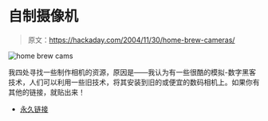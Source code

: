 # 自制摄像机

> 原文：<https://hackaday.com/2004/11/30/home-brew-cameras/>

![home brew cams](img/47e72692a172e0db6508df39cf112b3c.png)

我四处寻找一些制作相机的资源，原因是——我认为有一些很酷的模拟-数字黑客技术，人们可以利用一些旧技术，将其安装到旧的或便宜的数码相机上。如果你有其他的链接，就贴出来！

*   [永久链接](http://medfmt.8k.com/mf/homebrew.html)
